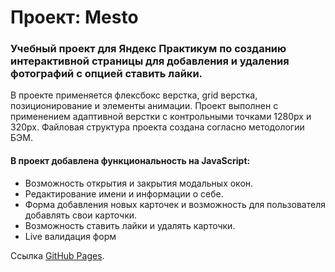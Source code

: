 # Проект: Mesto
### Учебный проект для Яндекс Практикум по созданию интерактивной страницы для добавления и удаления фотографий с опцией ставить лайки. 

В проекте применяется флексбокс верстка, grid верстка, позиционирование и элементы анимации. 
Проект выполнен с применением адаптивной верстки с контрольными точками 1280px и 320px. Файловая структура проекта создана согласно методологии БЭМ.   

#### В проект добавлена функциональность на JavaScript:

- Возможность открытия и закрытия модальных окон.
- Редактирование имени и информации о себе.
- Форма добавления новых карточек и возможность для пользователя добавлять свои карточки.
- Возможность ставить лайки и удалять карточки.
- Live валидация форм

Ссылка [GitHub Pages](https://dvdovina.github.io/mesto-project/).